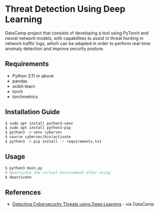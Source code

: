 # Threat Detection Using Deep Learning

DataCamp project that consists of developing a tool using PyTorch and neural network models, with
capabilities to assist in threat hunting in network traffic logs, which can be adapted in order to
perform real-time anomaly detection and improve security posture.

## Requirements

* Python 3.11 or above
* pandas
* scikit-learn
* torch
* torchmetrics

## Installation Guide

```bash
$ sudo apt install python3-venv
$ sudo apt install python3-pip
$ python3 -m venv cybersec
$ source cybersec/bin/activate
$ python3 -m pip install -r requirements.txt
```

## Usage

```bash
$ python3 main.py
# Deactivate the virtual environment after using
$ deactivate
```

## References

* [Detecting Cybersecurity Threats using Deep Learning](https://app.datacamp.com/learn/projects/2483) - via DataCamp
